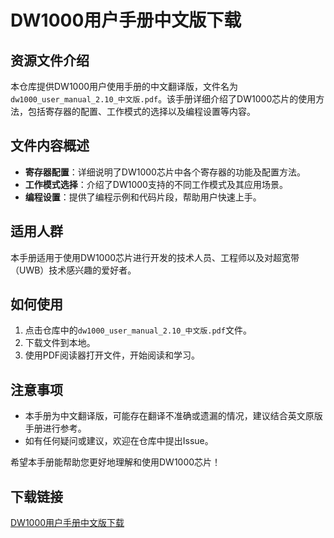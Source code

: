 # DW1000用户手册中文版下载

## 资源文件介绍

本仓库提供DW1000用户使用手册的中文翻译版，文件名为`dw1000_user_manual_2.10_中文版.pdf`。该手册详细介绍了DW1000芯片的使用方法，包括寄存器的配置、工作模式的选择以及编程设置等内容。

## 文件内容概述

- **寄存器配置**：详细说明了DW1000芯片中各个寄存器的功能及配置方法。
- **工作模式选择**：介绍了DW1000支持的不同工作模式及其应用场景。
- **编程设置**：提供了编程示例和代码片段，帮助用户快速上手。

## 适用人群

本手册适用于使用DW1000芯片进行开发的技术人员、工程师以及对超宽带（UWB）技术感兴趣的爱好者。

## 如何使用

1. 点击仓库中的`dw1000_user_manual_2.10_中文版.pdf`文件。
2. 下载文件到本地。
3. 使用PDF阅读器打开文件，开始阅读和学习。

## 注意事项

- 本手册为中文翻译版，可能存在翻译不准确或遗漏的情况，建议结合英文原版手册进行参考。
- 如有任何疑问或建议，欢迎在仓库中提出Issue。

希望本手册能帮助您更好地理解和使用DW1000芯片！

## 下载链接

[DW1000用户手册中文版下载](https://pan.quark.cn/s/2f5cb0a0523c)